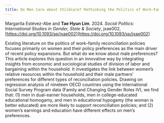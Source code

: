 ```yaml
---
title: Do Men Care about Childcare? Rethinking the Politics of Work-Family Reconciliation
---
```


Margarita Estévez-Abe and **Tae Hyun Lim**. 2024. _Social Politics: International Studies in Gender, State & Society_, jxae002, [https://doi.org/10.1093/sp/jxae002](https://doi.org/10.1093/sp/jxae002)


Existing literature on the politics of work–family reconciliation policies focuses primarily on women and their policy preferences as the main driver of recent policy expansions. But what do we know about male preferences? This article explores this question in an innovative way by integrating insights from economic and sociological studies of division of labor and bargaining within the household. It investigates the link between women’s relative resources within the household and their male partners’ preferences for different types of reconciliation policies. Drawing on regression analysis of nineteen OECD countries using the International Social Survey Program data (Family and Changing Gender Roles IV), we find that: (1) men in dual-earner households, men in college-educated educational homogamy, and men in educational hypogamy (the woman is better educated) are more likely to support reconciliation policies; and (2) women’s earnings and education have different effects on men’s preferences.
